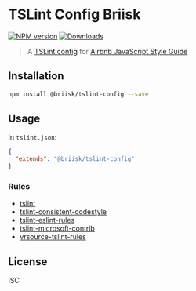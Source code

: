 # TSLint Config Briisk

[![NPM version](https://img.shields.io/npm/v/@briisk/tslint-config.svg?style=flat)](https://www.npmjs.com/package/@briisk/tslint-config)
[![Downloads](http://img.shields.io/npm/dm/@briisk/tslint-config.svg?style=flat)](https://npmjs.org/package/@briisk/tslint-config)

> A [TSLint config](https://palantir.github.io/tslint/usage/tslint-json/) for [Airbnb JavaScript Style Guide](https://github.com/airbnb/javascript)

## Installation

```sh
npm install @briisk/tslint-config --save
```

## Usage

In `tslint.json`:

```json
{
  "extends": "@briisk/tslint-config"
}
```

### Rules

* [tslint](https://www.npmjs.com/package/tslint)
* [tslint-consistent-codestyle](https://www.npmjs.com/package/tslint-consistent-codestyle)
* [tslint-eslint-rules](https://www.npmjs.com/package/tslint-eslint-rules)
* [tslint-microsoft-contrib](https://www.npmjs.com/package/tslint-microsoft-contrib)
* [vrsource-tslint-rules](https://www.npmjs.com/package/vrsource-tslint-rules)

## License

ISC
